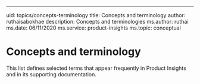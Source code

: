 ---
uid: topics/concepts-terminology
title: Concepts and terminology
author: ruthaisabokhae
description: Concepts and terminologies
ms.author: ruthai
ms.date: 06/11/2020
ms.service: product-insights
ms.topic: conceptual

# Concepts and terminology

This list defines selected terms that appear frequently in Product Insights and in its supporting documentation.
